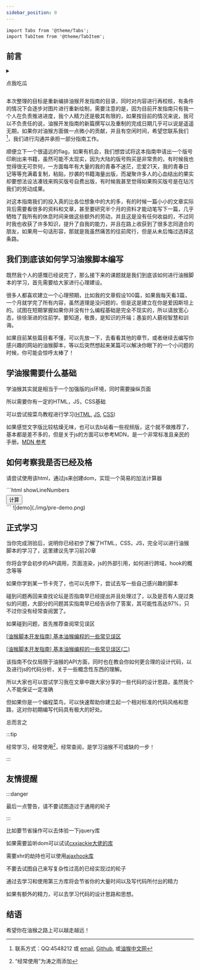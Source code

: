 ```yaml
---
sidebar_position: 0
---
```


```mdx-code-block
import Tabs from '@theme/Tabs';
import TabItem from '@theme/TabItem';
```

## 前言

<details>

<summary>

点我吃瓜

</summary>

一开始因为我跟一之在greasyfork发生了一些不愉快的事情，于是决定不如我们自己来做一个国人自己的社区！于是说干就干，我们就建立起了油猴中文网，同时为了能帮助开发者更好的入门油猴脚本，我们决定写一些小短篇来帮助新人入门，这就是油猴中文网以及指南的由来，发展成如今这样几乎是当时的我们所无法想象的。

要知道在建立论坛之前，学习油猴脚本的开发是一个非常困难的事情，几乎CSDN上所有的资料都是在互相抄袭，甚至我看到了一个网站上有付费的油猴开发的教程，于是我付款买了一下，最后发现依然没有逃离CSDN的魔爪，几乎就是无脑的疯狂搬运，这种劣质的资料以及没有规划的文章劝退了大量的想要入门的开发者，于是我们决定整理资料做一个比较系统的短篇教程.

开始有王一之来负责攥写，我负责校阅，但是审核了一段时间后，我开始迸发出强烈的书写欲望，于是一篇接一篇的产出，导致油猴开发指南目前还没完结但是已经膨胀到了150篇以上，已经几乎没办法用短篇教程形容了，并且涉及大量的其他方面的内容和知识，并且一直以来油猴开发指南都是在论坛进行更新，目录和观感都不如专门独立出来一个网站来进行阅读更为舒适，所以我们很早之前就把油猴开发指南的重新整理纳入到计划了，只是因为我的拖延症极其严重，几乎间隔一年，我终于开始重新整理。

</details>

本次整理的目标是重新编排油猴开发指南的目录，同时对内容进行再校核，有条件的情况下会逐步对图片进行重新绘制，需要注意的是，因为目前开发指南只有我一个人在负责推进进度，我个人精力还是极其有限的，如果按目前的情况来说，我可以不负责任的说，油猴开发指南的新篇撰写以及重制的完成日期几乎可以说是遥遥无期，如果你对油猴方面做一点微小的贡献，并且有空闲时间，希望您联系我们[^1]，我们进行沟通并承担一部分指南工作。

顺便立下一个很遥远的flag，如果有机会，我们想尝试将这本指南申请出一个版号印刷出来书籍，虽然可能不太现实，因为大陆的版号购买是非常贵的，有时候我也觉得很无可奈何，一方面每年有大量的我的青春不迷茫，恋爱21天，我的青春日记等等充满着复制，粘贴，抄袭的书籍海量出版，而凝聚许多人的心血结出的果实却要想法设法凑钱来购买版号自费出版，有时候我甚至觉得如果购买版号是在玷污我们的劳动成果。

对这本指南我们的投入真的比各位想象中的大的多，有的时候一篇小小的文章实际背后需要看很多的资料和文章，甚至要研究半个月的资料才能动笔写下一篇，几乎牺牲了我所有的休息时间来做这些额外的劳动，并且这是没有任何收益的，不过同时我也收获了许多知识，提升了自我的能力，并且在路上收获到了很多志同道合的朋友，如果用一句话形容，那就是我虽然痛苦的往前爬行，但是从未后悔过选择这条路。

## 我们到底该如何学习油猴脚本编写

既然我个人的感慨已经说完了，那么接下来的课题就是我们到底该如何进行油猴脚本的学习，首先需要给大家进行心理建设。

很多人都喜欢建立一个心理预期，比如我的文章假设100篇，如果我每天看3篇，一个月就学完了所有内容，虽然道理是没问题的，但是这是建立在你是爱因斯坦上的。试图在短期掌握如果你并没有什么编程基础是完全不现实的，所以请放宽心态，徐徐渐进的往前学。要知道，敬畏，是知识的开端；愚妄的人藐视智慧和训诲。

如果目前某些篇目看不懂，可以先放一下，去看看其他的章节，或者继续去编写你感兴趣的网站的油猴脚本，等以后突然想起来某篇可以解决你眼下的一个小问题的时候，你可能会惊呼太棒了！

## 学油猴需要什么基础

学油猴其实就是相当于一个加强版的js环境，同时需要操纵页面

所以需要你有一定的HTML，JS，CSS基础

可以尝试按菜鸟教程进行学习([HTML](https://www.runoob.com/html/html-tutorial.html), [JS](https://www.runoob.com/js/js-tutorial.html), [CSS](https://www.runoob.com/css/css-tutorial.html))

如果感觉文字版比较枯燥无味，也可以去b站看一些视频版，这个就不做推荐了，基本都是差不多的，但是关于js的方面可以参考MDN，是一个非常标准且亲民的手册。[MDN 参考](https://developer.mozilla.org/zh-CN/docs/Web/JavaScript/Reference)

## 如何考察我是否已经及格

请尝试使用该html，通过js来创建dom，实现一个简易的加法计算器

<Tabs>
  <TabItem value="html" label="HTML代码" default>
    ```html showLineNumbers
    <!DOCTYPE html>
    <html lang="en">
    <head>
        <meta charset="UTF-8">
        <meta http-equiv="X-UA-Compatible" content="IE=edge">
        <meta name="viewport" content="width=device-width, initial-scale=1.0">
        <title>Document</title>
    </head>
    <body>
        <div class="main">
        </div>
        <div style="margin-top: 5px;">
            <button class="btn">计算</button>
        </div>
    </body>
    <script src="./main.js"></script>
    </html>
    ```
  </TabItem>
  <TabItem value="display" label="示意图">
    ![demo](./img/pre-demo.png)
  </TabItem>
</Tabs>

## 正式学习

当你完成测验后，说明你已经初步了解了HTML，CSS，JS，完全可以进行油猴脚本的学习了，这里建议先学习前20章

你将会学会初步的API调用，页面渲染，js的外部引用，如何进行跨域，hook的概念等等

如果你学到某一节卡壳了，也可以先停下，尝试去写一些自己感兴趣的脚本

碰到问题再回来查找论坛是否指南早已经提出并且处理过了，以及是否有人提过类似的问题，大部分的问题其实指南早已经告诉你了答案，其可能性高达97%，只不过你没有经常查阅罢了。

如果碰到问题，首先推荐查阅常见误区

[[油猴脚本开发指南] 基本油猴编程的一些常见误区](https://bbs.tampermonkey.net.cn/thread-835-1-1.html)

[[油猴脚本开发指南] 基本油猴编程的一些常见误区(二)](https://bbs.tampermonkey.net.cn/thread-1537-1-1.html)

该指南不仅仅局限于油猴的API方面，同时也在教会你如何更合理的设计代码，以及进行js的代码分析，关于一些概念性东西的理解。

所以大家也可以尝试学习我在文章中跟大家分享的一些代码的设计思路，虽然我个人不能保证一定准确

但如果你是一个编程菜鸟，可以快速帮助你建立起一个相对标准的代码风格和思路，这对你初期编写代码具有极大的好处。

总而言之

:::tip

经常学习，经常使用[^2]，经常查阅，是学习油猴不可或缺的一步！

:::

## 友情提醒

:::danger

最后一点警告，请不要试图造过于通用的轮子

:::

比如要节省操作可以去体验一下jquery库

如果需要监听dom可以试试[cxxjackie大佬的库](https://bbs.tampermonkey.net.cn/forum.php?mod=viewthread&tid=2726)

需要xhr的劫持也可以使用[ajaxhook库](https://bbs.tampermonkey.net.cn/forum.php?mod=viewthread&tid=3284)

不要去试图自己来写复杂性过高的已经实现过的轮子

通过去学习和使用第三方库将会节省你的大量时间以及写代码所付出的精力

如果有额外的精力，可以去学习代码的设计思路和思想。

## 结语  

希望你在油猴之路上可以越走越远！


[^1]: 联系方式：QQ:4548212 或 [email](mailto:4548212@qq.com), [Github](https://github.com/scriptscat/tampermonkey-learn-guide), 或[油猴中文网](https://bbs.tampermonkey.net.cn)

[^2]: “经常使用”为涛之雨添加